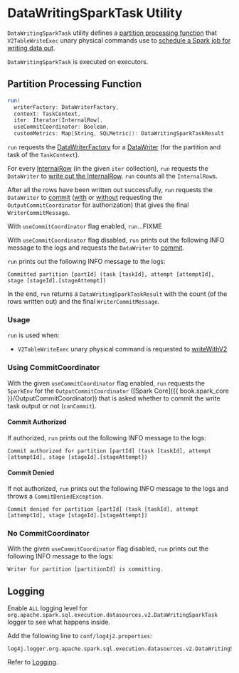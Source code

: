 # DataWritingSparkTask Utility

`DataWritingSparkTask` utility defines a [partition processing function](#run) that `V2TableWriteExec` unary physical commands use to [schedule a Spark job for writing data out](../physical-operators/V2TableWriteExec.md#writeWithV2).

`DataWritingSparkTask` is executed on executors.

## <span id="run"> Partition Processing Function

```scala
run(
  writerFactory: DataWriterFactory,
  context: TaskContext,
  iter: Iterator[InternalRow],
  useCommitCoordinator: Boolean,
  customMetrics: Map[String, SQLMetric]): DataWritingSparkTaskResult
```

`run` requests the [DataWriterFactory](../connector/DataWriterFactory.md) for a [DataWriter](../connector/DataWriterFactory.md#createWriter) (for the partition and task of the `TaskContext`).

For every [InternalRow](../InternalRow.md) (in the given `iter` collection), `run` requests the `DataWriter` to [write out the InternalRow](../connector/DataWriter.md#write). `run` counts all the `InternalRow`s.

After all the rows have been written out successfully, `run` requests the `DataWriter` to [commit](../connector/DataWriter.md#commit) ([with](#run-useCommitCoordinator-enabled) or [without](#run-useCommitCoordinator-disabled) requesting the `OutputCommitCoordinator` for authorization) that gives the final `WriterCommitMessage`.

With `useCommitCoordinator` flag enabled, `run`...FIXME

With `useCommitCoordinator` flag disabled, `run` prints out the following INFO message to the logs and requests the `DataWriter` to [commit](../connector/DataWriter.md#commit).

`run` prints out the following INFO message to the logs:

```text
Committed partition [partId] (task [taskId], attempt [attemptId], stage [stageId].[stageAttempt])
```

In the end, `run` returns a `DataWritingSparkTaskResult` with the count (of the rows written out) and the final `WriterCommitMessage`.

### Usage

`run` is used when:

* `V2TableWriteExec` unary physical command is requested to [writeWithV2](../physical-operators/V2TableWriteExec.md#writeWithV2)

### <span id="run-useCommitCoordinator-enabled"> Using CommitCoordinator

With the given `useCommitCoordinator` flag enabled, `run` requests the `SparkEnv` for the `OutputCommitCoordinator` ([Spark Core]({{ book.spark_core }}/OutputCommitCoordinator)) that is asked whether to commit the write task output or not (`canCommit`).

#### Commit Authorized

If authorized, `run` prints out the following INFO message to the logs:

```text
Commit authorized for partition [partId] (task [taskId], attempt [attemptId], stage [stageId].[stageAttempt])
```

#### Commit Denied

If not authorized, `run` prints out the following INFO message to the logs and throws a `CommitDeniedException`.

```text
Commit denied for partition [partId] (task [taskId], attempt [attemptId], stage [stageId].[stageAttempt])
```

### <span id="run-useCommitCoordinator-disabled"> No CommitCoordinator

With the given `useCommitCoordinator` flag disabled, `run` prints out the following INFO message to the logs:

```text
Writer for partition [partitionId] is committing.
```

## Logging

Enable `ALL` logging level for `org.apache.spark.sql.execution.datasources.v2.DataWritingSparkTask` logger to see what happens inside.

Add the following line to `conf/log4j2.properties`:

```text
log4j.logger.org.apache.spark.sql.execution.datasources.v2.DataWritingSparkTask=ALL
```

Refer to [Logging](../spark-logging.md).
